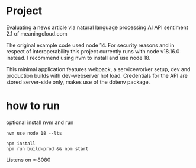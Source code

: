 # Project

Evaluating a news article via natural language processing AI API sentiment 2.1 of meaningcloud.com

The original example code used node 14.
For security reasons and in respect of interoperability this project currently runs with node v18.16.0
instead. 
I recommend using nvm to install and use node 18. 

This minimal application features webpack, a serviceworker setup, 
dev and production builds with dev-webserver hot load.
Credentials for the API are stored server-side only, makes use of the dotenv package.

# how to run
optional
install nvm
and run
```
nvm use node 18 --lts
``` 

```
npm install
npm run build-prod && npm start
```
Listens on *:8080

